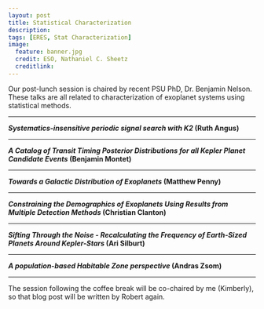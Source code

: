 ```yaml
---
layout: post
title: Statistical Characterization
description:
tags: [ERES, Stat Characterization]
image:
  feature: banner.jpg
  credit: ESO, Nathaniel C. Sheetz
  creditlink: 
---
```

Our post-lunch session is chaired by recent PSU PhD, Dr. Benjamin Nelson. These talks are all related to characterization of exoplanet systems using statistical methods.

---
***Systematics-insensitive periodic signal search with K2* (Ruth Angus)**


---
***A Catalog of Transit Timing Posterior Distributions for all Kepler Planet Candidate Events* (Benjamin Montet)**


---
***Towards a Galactic Distribution of Exoplanets* (Matthew Penny)**


---
***Constraining the Demographics of Exoplanets Using Results from Multiple Detection Methods* (Christian Clanton)**


---
***Sifting Through the Noise - Recalculating the Frequency of Earth-Sized Planets Around Kepler-Stars* (Ari Silburt)**


---
***A population-based Habitable Zone perspective* (Andras Zsom)**


---
The session following the coffee break will be co-chaired by me (Kimberly), so that blog post will be written by Robert again.